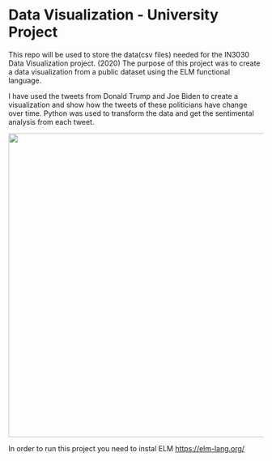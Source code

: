 # Data Visualization - University Project

This repo will be used to store the data(csv files) needed for the IN3030 Data Visualization project. (2020)
The purpose of this project was to create a data visualization from a public dataset using the ELM functional language.

I have used the tweets from Donald Trump and Joe Biden to create a visualization and show how the tweets of these politicians have change over time. 
Python was used to transform the data and get the sentimental analysis from each tweet.

<img src="https://media.giphy.com/media/A3XevNwiZLfp0V18t8/giphy.gif" width="1000" height="600">

In order to run this project you need to instal ELM
https://elm-lang.org/
